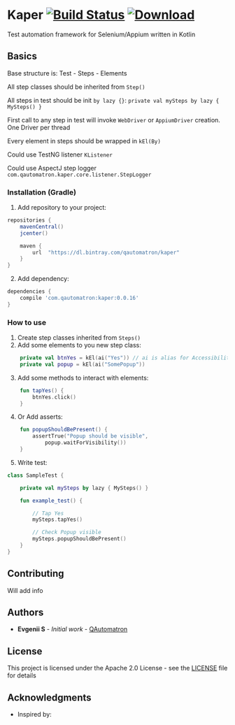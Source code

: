 # Kaper [![Build Status](https://travis-ci.org/QAutomatron/kaper.svg?branch=master)](https://travis-ci.org/QAutomatron/kaper) [ ![Download](https://api.bintray.com/packages/qautomatron/kaper/kaper/images/download.svg) ](https://bintray.com/qautomatron/kaper/kaper/_latestVersion)

Test automation framework for Selenium/Appium written in Kotlin

## Basics

Base structure is: Test - Steps - Elements

All step classes should be inherited from `Step()`

All steps in test should be init `by lazy {}`: `private val mySteps by lazy { MySteps() }`

First call to any step in test will invoke `WebDriver` or `AppiumDriver` creation. One Driver per thread

Every element in steps should be wrapped in `kEl(By)`

Could use TestNG listener `KListener`

Could use AspectJ step logger `com.qautomatron.kaper.core.listener.StepLogger`

### Installation (Gradle)

1. Add repository to your project:
```groovy
repositories {
    mavenCentral()
    jcenter()

    maven {
        url  "https://dl.bintray.com/qautomatron/kaper"
    }
}
```

2. Add dependency:
```groovy
dependencies {
    compile 'com.qautomatron:kaper:0.0.16'
}
``` 

### How to use

1. Create step classes inherited from `Steps()`
2. Add some elements to you new step class:
```kotlin
    private val btnYes = kEl(ai("Yes")) // ai is alias for AccessibilityId
    private val popup = kEl(ai("SomePopup"))
```
3. Add some methods to interact with elements:
```kotlin
    fun tapYes() {
        btnYes.click()
    }
```
4. Or Add asserts:
```kotlin
    fun popupShouldBePresent() {
        assertTrue("Popup should be visible",
            popup.waitForVisibility())
    }
```
5. Write test:
```kotlin
class SampleTest {

    private val mySteps by lazy { MySteps() }

    fun example_test() {

        // Tap Yes
        mySteps.tapYes()

        // Check Popup visible
        mySteps.popupShouldBePresent()
    }
}
```

## Contributing

Will add info

## Authors

* **Evgenii S** - *Initial work* - [QAutomatron](https://github.com/QAutomatron)

## License

This project is licensed under the Apache 2.0 License - see the [LICENSE](LICENSE) file for details

## Acknowledgments

* Inspired by: 
